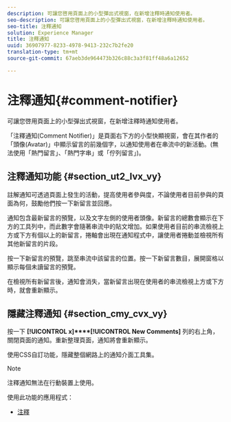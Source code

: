 ```yaml
---
description: 可讓您啓用頁面上的小型彈出式視窗，在新增注釋時通知使用者。
seo-description: 可讓您啓用頁面上的小型彈出式視窗，在新增注釋時通知使用者。
seo-title: 注釋通知
solution: Experience Manager
title: 注釋通知
uuid: 36907977-8233-4978-9413-232c7b2fe20
translation-type: tm+mt
source-git-commit: 67aeb3de964473b326c88c3a3f81ff48a6a12652

---
```



# 注釋通知{#comment-notifier}

可讓您啓用頁面上的小型彈出式視窗，在新增注釋時通知使用者。

「注釋通知(Comment Notifier)」是頁面右下方的小型快顯視窗，會在其作者的「頭像(Avatar)」中顯示留言的前幾個字，以通知使用者在串流中的新活動。(無法使用「熱門留言」、「熱門字串」或「佇列留言」)。

## 注釋通知功能 {#section_ut2_lvx_vy}

註解通知可透過頁面上發生的活動，提高使用者參與度，不論使用者目前參與的頁面為何，鼓勵他們按一下新留言並回應。

通知包含最新留言的預覽，以及文字左側的使用者頭像。新留言的總數會顯示在下方的工具列中，而此數字會隨著串流中的貼文增加。如果使用者目前的串流檢視上方或下方有個以上的新留言，捲軸會出現在通知程式中，讓使用者捲動並檢視所有其他新留言的片段。

按一下新留言的預覽，跳至串流中該留言的位置。按一下新留言數目，展開窗格以顯示每個未讀留言的預覽。

在檢視所有新留言後，通知會消失，當新留言出現在使用者的串流檢視上方或下方時，就會重新顯示。

## 隱藏注釋通知 {#section_cmy_cvx_vy}

按一下 **[!UICONTROL x]****[!UICONTROL New Comments]** 列的右上角，關閉頁面的通知。重新整理頁面，通知將會重新顯示。

使用CSS自訂功能，隱藏整個網路上的通知介面工具集。

>[!NOTE]
>
>注釋通知無法在行動裝置上使用。



使用此功能的應用程式：

* [注釋](/help/using/c-about-apps/c-comments/c-comments.md)

